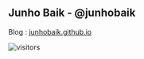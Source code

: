 ## Junho Baik - @junhobaik

Blog : [junhobaik.github.io](https://junhobaik.github.io)

  ![visitors](https://visitor-badge.glitch.me/badge?page_id=junhobaik/junhobaik)
